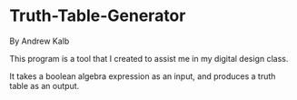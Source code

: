 # Truth-Table-Generator

By Andrew Kalb

This program is a tool that I created to assist me in my digital design class. 

It takes a boolean algebra expression as an input, and produces a truth table as an output. 
